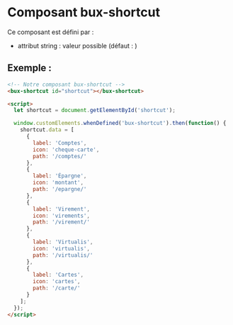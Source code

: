 # Composant bux-shortcut

Ce composant est défini par :
  - attribut string : valeur possible (défaut : )

## Exemple :

```html
<!-- Notre composant bux-shortcut -->
<bux-shortcut id="shortcut"></bux-shortcut>

<script>
  let shortcut = document.getElementById('shortcut');

  window.customElements.whenDefined('bux-shortcut').then(function() {
    shortcut.data = [
      {
        label: 'Comptes',
        icon: 'cheque-carte',
        path: '/comptes/'
      },
      {
        label: 'Épargne',
        icon: 'montant',
        path: '/epargne/'
      },
      {
        label: 'Virement',
        icon: 'virements',
        path: '/virement/'
      },
      {
        label: 'Virtualis',
        icon: 'virtualis',
        path: '/virtualis/'
      },
      {
        label: 'Cartes',
        icon: 'cartes',
        path: '/carte/'
      }
    ];
  });
</script>
```
